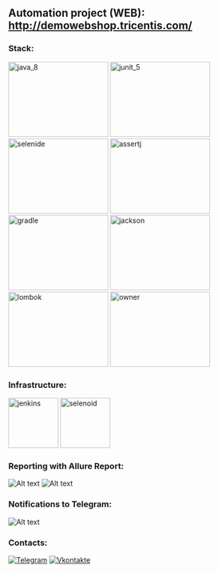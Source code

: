 ## Automation project (WEB): http://demowebshop.tricentis.com/

### Stack:

[<img src="https://github.com/SmileySpb/AutomationProject/blob/main/github/java_8.png" alt="java_8" width="200" height="150"/>](https://www.oracle.com/ru/java/technologies/javase-jre8-downloads.html)
[<img src="https://github.com/SmileySpb/AutomationProject/blob/main/github/junit_5.png" alt="junit_5" width="200" height="150"/>](https://junit.org/junit5/)
[<img src="https://github.com/SmileySpb/AutomationProject/blob/main/github/selenide.png" alt="selenide" width="200" height="150"/>](https://ru.selenide.org/)
[<img src="https://github.com/SmileySpb/AutomationProject/blob/main/github/assertj.png" alt="assertj" width="200" height="150"/>](https://assertj.github.io/doc/)
[<img src="https://github.com/SmileySpb/AutomationProject/blob/main/github/gradle.png" alt="gradle" width="200" height="150"/>](https://gradle.org/)
[<img src="https://github.com/SmileySpb/AutomationProject/blob/main/github/jackson.png" alt="jackson" width="200" height="150"/>](https://github.com/FasterXML/jackson)
[<img src="https://github.com/SmileySpb/AutomationProject/blob/main/github/lombok.png" alt="lombok" width="200" height="150"/>](https://projectlombok.org/)
[<img src="https://github.com/SmileySpb/AutomationProject/blob/main/github/owner.png" alt="owner" width="200" height="150"/>](http://owner.aeonbits.org/)

### Infrastructure:

[<img src="https://github.com/SmileySpb/AutomationProject/blob/main/github/jenkins.png" alt="jenkins" width="100" height="100"/>](https://projectlombok.org/)
[<img src="https://github.com/SmileySpb/AutomationProject/blob/main/github/selenoid.png" alt="selenoid" width="100" height="100"/>](http://owner.aeonbits.org/)

### Reporting with Allure Report:

![Alt text](https://github.com/SmileySpb/AutomationProject/blob/main/github/allure.gif)
![Alt text](https://github.com/SmileySpb/AutomationProject/blob/main/github/allure_2.png)

### Notifications to Telegram:

![Alt text](https://github.com/SmileySpb/AutomationProject/blob/main/github/telegram_notifications_report.png)

### Contacts:

[![Telegram](https://img.shields.io/badge/-Telegram-0b0a1a?style=for-the-badge&logo=telegram&logoColor=27A0D9)](https://t.me/smileyspb)
[![Vkontakte](https://img.shields.io/badge/-Vkontakte-0b0a1a?style=for-the-badge&logo=Vk&logoColor=4F7DB3)](https://vk.com/best.smiley)